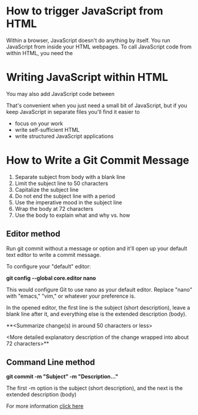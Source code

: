 # How to trigger JavaScript from HTML

Within a browser, JavaScript doesn't do anything by itself. You run JavaScript from inside your HTML webpages. To call JavaScript code from within HTML, you need the <script> element. There are two ways to use script, depending on whether you're linking to an external script or embedding a script right in your webpage.

# Linking an external script

Usually, you'll be writing scripts in their own .js files. If you want to execute a .js script from your webpage, just use <script> with an src attribute pointing to the script file, using its URL:

**<script src="path/to/my/script.js"></script>**


# Writing JavaScript within HTML

You may also add JavaScript code between <script> tags rather than providing an src attribute.

**<script>
window.addEventListener('load', function () {
  console.log('This function is executed once the page is fully loaded');
});
</script>**

That's convenient when you just need a small bit of JavaScript, but if you keep JavaScript in separate files you'll find it easier to

* focus on your work
* write self-sufficient HTML
* write structured JavaScript applications

# How to Write a Git Commit Message

1) Separate subject from body with a blank line
2) Limit the subject line to 50 characters
3) Capitalize the subject line
4) Do not end the subject line with a period
5) Use the imperative mood in the subject line
6) Wrap the body at 72 characters
7) Use the body to explain what and why vs. how

## Editor method

Run git commit without a message or option and it'll open up your default text editor to write a commit message.

To configure your "default" editor:

**git config --global core.editor nano**

This would configure Git to use nano as your default editor. Replace "nano" with "emacs," "vim," or whatever your preference is.

In the opened editor, the first line is the subject (short description), leave a blank line after it, and everything else is the extended description (body).

**<Summarize change(s) in around 50 characters or less>

<More detailed explanatory description of the change wrapped into about 72
characters>**

## Command Line method

**git commit -m "Subject" -m "Description..."**

The first -m option is the subject (short description), and the next is the extended description (body)

For more information [click here](https://chris.beams.io/posts/git-commit/#separate)

